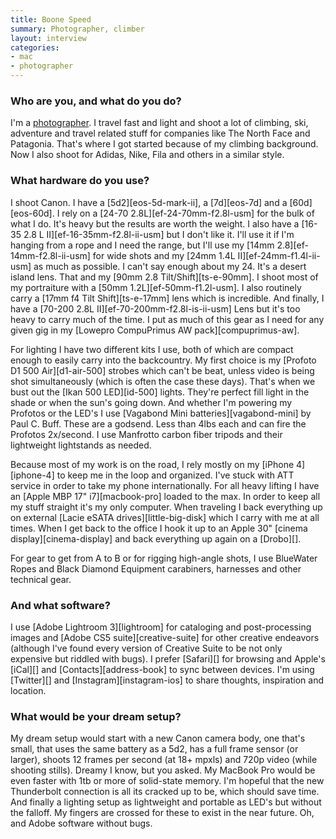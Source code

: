 ```yaml
---
title: Boone Speed
summary: Photographer, climber
layout: interview
categories:
- mac
- photographer
---
```


### Who are you, and what do you do?

I'm a [photographer](http://www.boonespeed.com/ "Boone's website."). I travel fast and light and shoot a lot of climbing, ski, adventure and travel related stuff for companies like The North Face and Patagonia. That's where I got started because of my climbing background. Now I also shoot for Adidas, Nike, Fila and others in a similar style.

### What hardware do you use?

I shoot Canon. I have a [5d2][eos-5d-mark-ii], a [7d][eos-7d] and a [60d][eos-60d]. I rely on a [24-70 2.8L][ef-24-70mm-f2.8l-usm] for the bulk of what I do. It's heavy but the results are worth the weight. I also have a [16-35 2.8 L II][ef-16-35mm-f2.8l-ii-usm] but I don't like it. I'll use it if I'm hanging from a rope and I need the range, but I'll use my [14mm 2.8][ef-14mm-f2.8l-ii-usm] for wide shots and my [24mm 1.4L II][ef-24mm-f1.4l-ii-usm] as much as possible. I can't say enough about my 24. It's a desert island lens. That and my [90mm 2.8 Tilt/Shift][ts-e-90mm]. I shoot most of my portraiture with a [50mm 1.2L][ef-50mm-f1.2l-usm]. I also routinely carry a [17mm f4 Tilt Shift][ts-e-17mm] lens which is incredible. And finally, I have a [70-200 2.8L II][ef-70-200mm-f2.8l-is-ii-usm] Lens but it's too heavy to carry much of the time. I put as much of this gear as I need for any given gig in my [Lowepro CompuPrimus AW pack][compuprimus-aw].

For lighting I have two different kits I use, both of which are compact enough to easily carry into the backcountry. My first choice is my [Profoto D1 500 Air][d1-air-500] strobes which can't be beat, unless video is being shot simultaneously (which is often the case these days). That's when we bust out the [Ikan 500 LED][id-500] lights. They're perfect fill light in the shade or when the sun's going down. And whether I'm powering my Profotos or the LED's I use [Vagabond Mini batteries][vagabond-mini] by Paul C. Buff. These are a godsend. Less than 4lbs each and can fire the Profotos 2x/second. I use Manfrotto carbon fiber tripods and their lightweight lightstands as needed.

Because most of my work is on the road, I rely mostly on my [iPhone 4][iphone-4] to keep me in the loop and organized. I've stuck with ATT service in order to take my phone internationally. For all heavy lifting I have an [Apple MBP 17" i7][macbook-pro] loaded to the max. In order to keep all my stuff straight it's my only computer. When traveling I back everything up on external [Lacie eSATA drives][little-big-disk] which I carry with me at all times. When I get back to the office I hook it up to an Apple 30" [cinema display][cinema-display] and back everything up again on a [Drobo][].

For gear to get from A to B or for rigging high-angle shots, I use BlueWater Ropes and Black Diamond Equipment carabiners, harnesses and other technical gear.

### And what software?

I use [Adobe Lightroom 3][lightroom] for cataloging and post-processing images and [Adobe CS5 suite][creative-suite] for other creative endeavors (although I've found every version of Creative Suite to be not only expensive but riddled with bugs). I prefer [Safari][] for browsing and Apple's [iCal][] and [Contacts][address-book] to sync between devices. I'm using [Twitter][] and [Instagram][instagram-ios] to share thoughts, inspiration and location.

### What would be your dream setup?

My dream setup would start with a new Canon camera body, one that's small, that uses the same battery as a 5d2, has a full frame sensor (or larger), shoots 12 frames per second (at 18+ mpxls) and 720p video (while shooting stills). Dreamy I know, but you asked. My MacBook Pro would be even faster with 1tb or more of solid-state memory. I'm hopeful that the new Thunderbolt connection is all its cracked up to be, which should save time. And finally a lighting setup as lightweight and portable as LED's but without the falloff. My fingers are crossed for these to exist in the near future. Oh, and Adobe software without bugs.